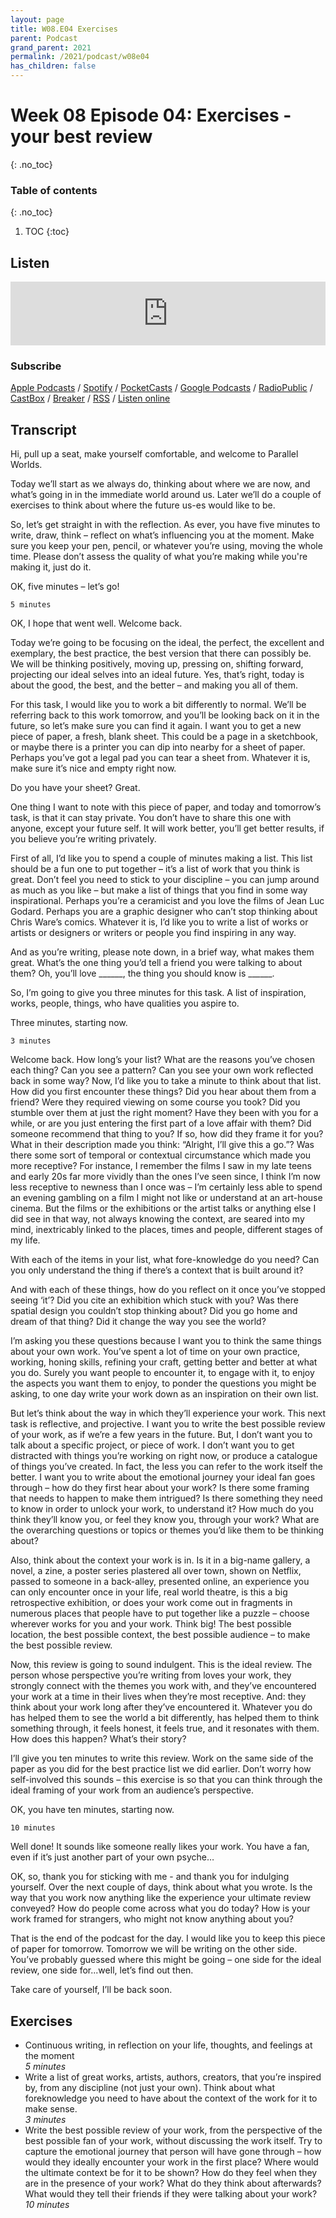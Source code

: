 ```yaml
---
layout: page
title: W08.E04 Exercises
parent: Podcast
grand_parent: 2021
permalink: /2021/podcast/w08e04
has_children: false
---
```


# Week 08 Episode 04: Exercises - your best review
{: .no_toc}

### Table of contents
{: .no_toc}

1. TOC
{:toc}

## Listen

<iframe src="https://anchor.fm/olliepalmer/embed/episodes/2021-W8-E4-Action-Your-best-review-evn5tr" height="102px" width="100%" frameborder="0" scrolling="no"></iframe>

### Subscribe

[Apple Podcasts](https://podcasts.apple.com/gb/podcast/parallel-worlds/id1504529134) / [Spotify](https://open.spotify.com/show/3L3RhKaoqQZoU9fIcLuZjz) / [PocketCasts](https://pca.st/ha20534r) / [Google Podcasts](https://www.google.com/podcasts?feed=aHR0cHM6Ly9hbmNob3IuZm0vcy8xODg0YjAwOC9wb2RjYXN0L3Jzcw%3D%3D) / [RadioPublic](https://radiopublic.com/parallel-worlds-WzVy1K) / [CastBox](https://castbox.fm/channel/id2710471?utm_source=podcaster&utm_medium=dlink&utm_campaign=c_2710471&utm_content=Parallel%20Worlds-CastBox_FM) / [Breaker](https://www.breaker.audio/parallel-worlds) / [RSS](https://anchor.fm/s/1884b008/podcast/rss) / [Listen online](https://anchor.fm/olliepalmer)


## Transcript

Hi, pull up a seat, make yourself comfortable, and welcome to Parallel Worlds.

Today we’ll start as we always do, thinking about where we are now, and what’s going in in the immediate world around us. Later we’ll do a couple of exercises to think about where the future us-es would like to be.

So, let’s get straight in with the reflection. As ever, you have five minutes to write, draw, think – reflect on what’s influencing you at the moment. Make sure you keep your pen, pencil,  or whatever you’re using, moving the whole time. Please don’t assess the quality of what you’re making while you're making it, just do it.

OK, five minutes – let’s go!
```
5 minutes
```
OK, I hope that went well. Welcome back.

Today we’re going to be focusing on the ideal, the perfect, the excellent and exemplary, the best practice, the best version that there can possibly be. We will be thinking positively, moving up, pressing on, shifting forward, projecting our ideal selves into an ideal future. Yes, that’s right, today is about the good, the best, and the better – and making you all of them.

For this task, I would like you to work a bit differently to normal. We’ll be referring back to this work tomorrow, and you’ll be looking back on it in the future, so let’s make sure you can find it again. I want you to get a new piece of paper, a fresh, blank sheet. This could be a page in a sketchbook, or maybe there is a printer you can dip into nearby for a sheet of paper. Perhaps you’ve got a legal pad you can tear a sheet from. Whatever it is, make sure it’s nice and empty right now.

Do you have your sheet? Great.

One thing I want to note with this piece of paper, and today and tomorrow’s task, is that it can stay private. You don’t have to share this one with anyone, except your future self. It will work better, you’ll get better results, if you believe you’re writing privately.

First of all, I’d like you to spend a couple of minutes making a list. This list should be a fun one to put together – it’s a list of work that you think is great. Don’t feel you need to stick to your discipline – you can jump around as much as you like – but make a list of things that you find in some way inspirational. Perhaps you’re a ceramicist and you love the films of Jean Luc Godard. Perhaps you are a graphic designer who can’t stop thinking about Chris Ware’s comics. Whatever it is, I’d like you to write a list of works or artists or designers or writers or people you find inspiring in any way.

And as you’re writing, please note down, in a brief way, what makes them great. What’s the one thing you’d tell a friend you were talking to about them? Oh, you’ll love ______, the thing you should know is ______.

So, I’m going to give you three minutes for this task. A list of inspiration, works, people, things, who have qualities you aspire to.

Three minutes, starting now.


```
3 minutes
```
Welcome back. How long’s your list? What are the reasons you’ve chosen each thing? Can you see a pattern? Can you see your own work reflected back in some way?
Now, I’d like you to take a minute to think about that list. How did you first encounter these things? Did you hear about them from a friend? Were they required viewing on some course you took? Did you stumble over them at just the right moment? Have they been with you for a while, or are you just entering the first part of a love affair with them?
Did someone recommend that thing to you? If so, how did they frame it for you? What in their description made you think: “Alright, I’ll give this a go.”? Was there some sort of temporal or contextual circumstance which made you more receptive? For instance, I remember the films I saw in my late teens and early 20s far more vividly than the ones I’ve seen since, I think I’m now less receptive to newness than I once was – I’m certainly less able to spend an evening gambling on a film I might not like or understand at an art-house cinema. But the films or the exhibitions or the artist talks or anything else I did see in that way, not always knowing the context, are seared into my mind, inextricably linked to the places, times and people, different stages of my life.

With each of the items in your list, what fore-knowledge do you need? Can you only understand the thing if there’s a context that is built around it?

And with each of these things, how do you reflect on it once you’ve stopped seeing ‘it’? Did you cite an exhibition which stuck with you? Was there spatial design you couldn’t stop thinking about? Did you go home and dream of that thing? Did it change the way you see the world?

I’m asking you these questions because I want you to think the same things about your own work. You’ve spent a lot of time on your own practice, working, honing skills, refining your craft, getting better and better at what you do. Surely you want people to encounter it, to engage with it, to enjoy the aspects you want them to enjoy, to ponder the questions you might be asking, to one day write your work down as an inspiration on their own list.

But let’s think about the way in which they’ll experience your work. This next task is reflective, and projective. I want you to write the best possible review of your work, as if we’re a few years in the future. But, I don’t want you to talk about a specific project, or piece of work. I don’t want you to get distracted with things you’re working on right now, or produce a catalogue of things you’ve created. In fact, the less you can refer to the work itself the better. I want you to write about the emotional journey your ideal fan goes through – how do they first hear about your work? Is there some framing that needs to happen to make them intrigued? Is there something they need to know in order to unlock your work, to understand it? How much do you think they’ll know you, or feel they know you, through your work? What are the overarching questions or topics or themes you’d like them to be thinking about?

Also, think about the context your work is in. Is it in a big-name gallery, a novel, a zine, a poster series plastered all over town, shown on Netflix, passed to someone in a back-alley, presented online, an experience you can only encounter once in your life, real world theatre, is this a big retrospective exhibition, or does your work come out in fragments in numerous places that people have to put together like a puzzle – choose wherever works for you and your work. Think big! The best possible location, the best possible context, the best possible audience – to make the best possible review.

Now, this review is going to sound indulgent. This is the ideal review. The person whose perspective you’re writing from loves your work, they strongly connect with the themes you work with, and they’ve encountered your work at a time in their lives when they’re most receptive. And: they think about your work long after they’ve encountered it. Whatever you do has helped them to see the world a bit differently, has helped them to think something through, it feels honest, it feels true, and it resonates with them. How does this happen? What’s their story?

I’ll give you ten minutes to write this review. Work on the same side of the paper as you did for the best practice list we did earlier. Don’t worry how self-involved this sounds – this exercise is so that you can think through the ideal framing of your work from an audience’s perspective.

OK, you have ten minutes, starting now.

```
10 minutes
```
Well done! It sounds like someone really likes your work. You have a fan, even if it’s just another part of your own psyche…

OK, so, thank you for sticking with me - and thank you for indulging yourself. Over the next couple of days, think about what you wrote. Is the way that you work now anything like the experience your ultimate review conveyed? How do people come across what you do today? How is your work framed for strangers, who might not know anything about you?

That is the end of the podcast for the day. I would like you to keep this piece of paper for tomorrow. Tomorrow we will be writing on the other side. You’ve probably guessed where this might be going – one side for the ideal review, one side for...well, let’s find out then.

Take care of yourself, I’ll be back soon.

## Exercises

- Continuous writing, in reflection on your life, thoughts, and feelings at the moment  
_5 minutes_
- Write a list of great works, artists, authors, creators, that you’re inspired by, from any discipline (not just your own). Think about what foreknowledge you need to have about the context of the work for it to make sense.  
_3 minutes_
- Write the best possible review of your work, from the perspective of the best possible fan of your work, without discussing the work itself. Try to capture the emotional journey that person will have gone through – how would they ideally encounter your work in the first place? Where would the ultimate context be for it to be shown? How do they feel when they are in the presence of your work? What do they think about afterwards? What would they tell their friends if they were talking about your work?  
_10 minutes_

